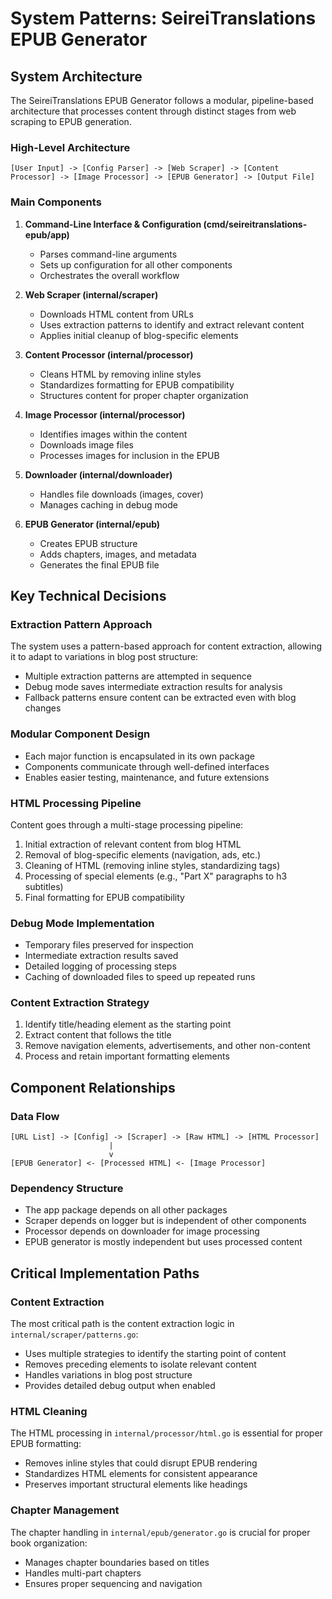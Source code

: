 # System Patterns: SeireiTranslations EPUB Generator

## System Architecture
The SeireiTranslations EPUB Generator follows a modular, pipeline-based architecture that processes content through distinct stages from web scraping to EPUB generation.

### High-Level Architecture

```
[User Input] -> [Config Parser] -> [Web Scraper] -> [Content Processor] -> [Image Processor] -> [EPUB Generator] -> [Output File]
```

### Main Components
1. **Command-Line Interface & Configuration (cmd/seireitranslations-epub/app)**
   - Parses command-line arguments
   - Sets up configuration for all other components
   - Orchestrates the overall workflow

2. **Web Scraper (internal/scraper)**
   - Downloads HTML content from URLs
   - Uses extraction patterns to identify and extract relevant content
   - Applies initial cleanup of blog-specific elements

3. **Content Processor (internal/processor)**
   - Cleans HTML by removing inline styles
   - Standardizes formatting for EPUB compatibility
   - Structures content for proper chapter organization

4. **Image Processor (internal/processor)**
   - Identifies images within the content
   - Downloads image files
   - Processes images for inclusion in the EPUB

5. **Downloader (internal/downloader)**
   - Handles file downloads (images, cover)
   - Manages caching in debug mode

6. **EPUB Generator (internal/epub)**
   - Creates EPUB structure
   - Adds chapters, images, and metadata
   - Generates the final EPUB file

## Key Technical Decisions

### Extraction Pattern Approach
The system uses a pattern-based approach for content extraction, allowing it to adapt to variations in blog post structure:
- Multiple extraction patterns are attempted in sequence
- Debug mode saves intermediate extraction results for analysis
- Fallback patterns ensure content can be extracted even with blog changes

### Modular Component Design
- Each major function is encapsulated in its own package
- Components communicate through well-defined interfaces
- Enables easier testing, maintenance, and future extensions

### HTML Processing Pipeline
Content goes through a multi-stage processing pipeline:
1. Initial extraction of relevant content from blog HTML
2. Removal of blog-specific elements (navigation, ads, etc.)
3. Cleaning of HTML (removing inline styles, standardizing tags)
4. Processing of special elements (e.g., "Part X" paragraphs to h3 subtitles)
5. Final formatting for EPUB compatibility

### Debug Mode Implementation
- Temporary files preserved for inspection
- Intermediate extraction results saved
- Detailed logging of processing steps
- Caching of downloaded files to speed up repeated runs

### Content Extraction Strategy
1. Identify title/heading element as the starting point
2. Extract content that follows the title
3. Remove navigation elements, advertisements, and other non-content
4. Process and retain important formatting elements

## Component Relationships

### Data Flow
```
[URL List] -> [Config] -> [Scraper] -> [Raw HTML] -> [HTML Processor] 
                      |
                      v
[EPUB Generator] <- [Processed HTML] <- [Image Processor]
```

### Dependency Structure
- The app package depends on all other packages
- Scraper depends on logger but is independent of other components
- Processor depends on downloader for image processing
- EPUB generator is mostly independent but uses processed content

## Critical Implementation Paths

### Content Extraction
The most critical path is the content extraction logic in `internal/scraper/patterns.go`:
- Uses multiple strategies to identify the starting point of content
- Removes preceding elements to isolate relevant content
- Handles variations in blog post structure
- Provides detailed debug output when enabled

### HTML Cleaning
The HTML processing in `internal/processor/html.go` is essential for proper EPUB formatting:
- Removes inline styles that could disrupt EPUB rendering
- Standardizes HTML elements for consistent appearance
- Preserves important structural elements like headings

### Chapter Management
The chapter handling in `internal/epub/generator.go` is crucial for proper book organization:
- Manages chapter boundaries based on titles
- Handles multi-part chapters
- Ensures proper sequencing and navigation

